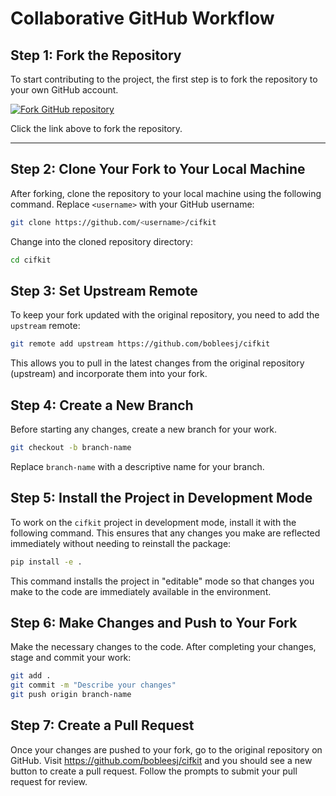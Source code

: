 # Collaborative GitHub Workflow

## Step 1: Fork the Repository

To start contributing to the project, the first step is to fork the repository
to your own GitHub account.

[![Fork GitHub repository](https://img.shields.io/github/forks/bobleesj/cifkit?style=social)](https://github.com/bobleesj/cifkit/network/members)

Click the link above to fork the repository.

---

## Step 2: Clone Your Fork to Your Local Machine

After forking, clone the repository to your local machine using the following
command. Replace `<username>` with your GitHub username:

```bash
git clone https://github.com/<username>/cifkit
```

Change into the cloned repository directory:

```bash
cd cifkit
```

## Step 3: Set Upstream Remote

To keep your fork updated with the original repository, you need to add the
`upstream` remote:

```bash
git remote add upstream https://github.com/bobleesj/cifkit
```

This allows you to pull in the latest changes from the original repository
(upstream) and incorporate them into your fork.

## Step 4: Create a New Branch

Before starting any changes, create a new branch for your work.

```bash
git checkout -b branch-name
```

Replace `branch-name` with a descriptive name for your branch.

## Step 5: Install the Project in Development Mode

To work on the `cifkit` project in development mode, install it with the
following command. This ensures that any changes you make are reflected
immediately without needing to reinstall the package:

```bash
pip install -e .
```

This command installs the project in "editable" mode so that changes you make to
the code are immediately available in the environment.

## Step 6: Make Changes and Push to Your Fork

Make the necessary changes to the code. After completing your changes, stage and
commit your work:

```bash
git add .
git commit -m "Describe your changes"
git push origin branch-name
```

## Step 7: Create a Pull Request

Once your changes are pushed to your fork, go to the original repository on
GitHub. Visit https://github.com/bobleesj/cifkit and you should see a new button
to create a pull request. Follow the prompts to submit your pull request for
review.
